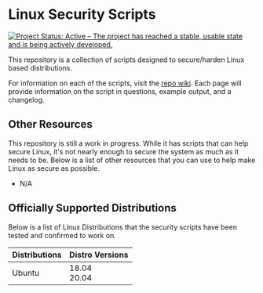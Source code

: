 # Linux Security Scripts

[![Project Status: Active – The project has reached a stable, usable state and is being actively developed.](https://www.repostatus.org/badges/latest/active.svg)](https://www.repostatus.org/#active)

This repository is a collection of scripts designed to secure/harden Linux based distributions.

For information on each of the scripts, visit the [repo wiki](https://github.com/StrangeRanger/linux-security-scripts/wiki). Each page will provide information on the script in questions, example output, and a changelog.

## Other Resources

This repository is still a work in progress. While it has scripts that can help secure Linux, it's not nearly enough to secure the system as much as it needs to be. Below is a list of other resources that you can use to help make Linux as secure as possible.

* N/A

## Officially Supported Distributions

Below is a list of Linux Distributions that the security scripts have been tested and confirmed to work on.

| Distributions | Distro Versions |
|---------------|-----------------|
| Ubuntu        | 18.04<br>20.04  |

